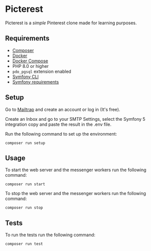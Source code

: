 # Picterest

Picterest is a _simple_ Pinterest clone made for learning purposes.

## Requirements

- [Composer](https://getcomposer.org/)
- [Docker](https://www.docker.com/)
- [Docker Compose](https://docs.docker.com/compose/install/)
- PHP 8.0 or higher
- `pdo_pgsql` extension enabled
- [Symfony CLI](https://symfony.com/download)
- [Symfony requirements](https://symfony.com/doc/current/setup.html)

## Setup

Go to [Mailtrap](https://mailtrap.io/) and create an account or log in (It's free).

Create an Inbox and go to your SMTP Settings, select the Symfony 5 integration copy and paste the result in the .env file.

Run the following command to set up the environment:

```shell
composer run setup
```

## Usage

To start the web server and the messenger workers run the following command:

```shell
composer run start
```

To stop the web server and the messenger workers run the following command:

```shell
composer run stop
```

## Tests

To run the tests run the following command:

```shell
composer run test
```